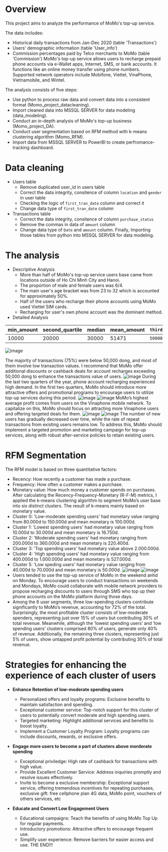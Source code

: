 # Overview
This project aims to analyze the performance of MoMo's top-up service.

The data includes:

- Historical daily transactions from Jan-Dec 2020 (table 'Transactions')
- Users' demographic information (table 'User_info')
- Commission percentages paid by Telco merchants to MoMo (table 'Commission')
MoMo's top-up service allows users to recharge prepaid phone accounts via e-Wallet apps, Internet, SMS, or bank accounts. It functions like an online money transfer using phone numbers. Supported network operators include Mobifone, Viettel, VinaPhone, Vietnamobile, and Wintel.

The analysis consists of five steps:

- Use python to process raw data and convert data into a consistent format (Momo_project_datacleaning).
- Import cleaned data into MSSQL SERVER for data modeling (data_modeling).
- Conduct an in-depth analysis of MoMo's top-up business (Momo_project_DA).
- Conduct user segmentation based on RFM method with k-means clustering algorithm (Momo_RFM). 
- Import data from MSSQL SERVER to PowerBI to create perfromance-tracking dashboard.
# Data cleaning
- Users table
  - Remove duplicated user_id in users table
  - Correct the data integrity, consitence of column `location` and `gender` in user table
  - Checking the logic of `first_tran_date` column and correct it
  - Change data type of `first_tran_date` column
- Transactions table
  - Correct the data integrity, consitence of column `purchase_status`
  - Remove the commas in data of `amount` column
  - Change data type of `Date` and `amount` column.
Finally, Importing those tables from python into MSSQL SERVER for data modeling.
# The analysis
- Descriptive Analysis
  - More than half of MoMo's top-up service users base came from locations outside of Ho Chi Minh City and Hanoi.
  - The proportion of male and female users was 6/4.
  - The main user's age bracket was from 23 to 32 which is accounted for approximately 50%.
  - Half of the users who recharge their phone accounts using MoMo used Viettel SIM cards.
  - Recharging for user's own phone account was the dominant method.
- Detailed Analysis

| min_amount |	second_quartile |	median |	mean_amount |	`third_quartile` |	max_amount |	standard_deviation |
|------------|------------------|--------|--------------|------------------|-------------|---------------------|
| 10000	     | 20000	          | 30000	 | 51471	      | `50000`	         | 2500000	   | 73315.346766        |

![image](https://github.com/QuangThienLamData/MoMo_Project/assets/138430723/cef65f36-c6d6-4850-a119-3a1f95bb1c3d)

The majority of transactions (75%) were below 50,000 dong, and most of them involve low transaction values. I recommend that MoMo offer additional discounts or cashback deals for account recharges exceeding 50,000 dong to enhance the transactions value of users.
![image](https://github.com/QuangThienLamData/MoMo_Project/assets/138430723/62612d48-9eeb-4152-ac32-8ee33d626c49)
During the last two quarters of the year, phone account recharging experienced high demand. In the first two quarters, MoMo should introduce more attractive offers and promotional programs to encourage users to utilize top-up services during this period.
![image](https://github.com/QuangThienLamData/MoMo_Project/assets/138430723/4611d566-f695-4950-84ba-06c918f6106e)
![image](https://github.com/QuangThienLamData/MoMo_Project/assets/138430723/1cb87cc2-d72a-4222-867a-00dc6dd1bd99)
MoMo’s highest average profit comes from users on the Vinaphone mobile network. To capitalize on this, MoMo should focus on attracting more Vinaphone users and offering targeted deals for them.
![image](https://github.com/QuangThienLamData/MoMo_Project/assets/138430723/531544aa-f605-4c0e-a6c9-022778350adb)
![image](https://github.com/QuangThienLamData/MoMo_Project/assets/138430723/0dfd621e-e9e0-404e-aaa1-f66e526a612f)
The number of new users has gradually decreased over time, while the rate of repeat transactions from existing users remains low. To address this, MoMo should implement a targeted promotion and marketing campaign for top-up services, along with robust after-service policies to retain existing users.
# RFM Segmentation
The RFM model is based on three quantitative factors:
- Recency: How recently a customer has made a purchase.
- Frequency: How often a customer makes a purchase.
- Monetary value: How much money a customer spends on purchases.
After calculating the Recency-Frequency-Monetary (R-F-M) metrics, I applied the k-means clustering algorithm to segment MoMo’s user base into six distinct clusters. The result of k-means mainly based on monetary value.
- Cluster 0: 'Low-moderate spending users' had monetary value ranging from 80.000d to 150.000d and mean monetary is 100.000d.
- Cluster 1: 'Lowest spending users' had monetary value ranging from 10.000d to 30.000d and mean monetary is 16.750d.
- Cluster 2: 'Moderate spending users' had monetary ranging from 200.000d to 360.000d and mean monetary is 220.400d.
- Cluster 3: 'Top spending users' had monetary value above 2.000.000d.
- Cluster 4: 'High spending users' had monetary value ranging from 400.000d to 1.000.000d and mean monetary is 527.000d.
- Cluster 5: 'Low speding users' had monetary value ranging from 40.000d to 70.000d and mean monetary is 50.000d.
![image](https://github.com/QuangThienLamData/MoMo_Project/assets/138430723/1686f13a-a471-4991-a6c7-d0fce10f659f)
![image](https://github.com/QuangThienLamData/MoMo_Project/assets/138430723/6b1d3c7f-94a5-42ad-b99b-0b56a2f030e0)
- Users tended to use the top-up service of MoMo in the weekend anhd on Monday. To encourage users to conduct transactions on weekends and Mondays, MoMo could collaborate with mobile network providers to propose recharging discounts to users through SMS who top up their phone accounts on the MoMo platform during those days.
- Among the 6 user segments, three low-spending clusters contribute significantly to MoMo’s revenue, accounting for 72% of the total. Surprisingly, the most profitable cluster consists of low-moderate spenders, representing just over 15% of users but contributing 30% of total revenue. Meanwhile, although the ‘lowest spending users’ and ‘low spending users’ clusters comprised 80% of users, generate only 40% of revenue. Additionally, the remaining three clusters, representing just 5% of users, show untapped profit potential by contributing 30% of total revenue.
# Strategies for enhancing the experience of each cluster of users
- **Enhance Retention of low-moderate spending users**
  - Personalized offers and loyalty programs: Exclusive benefits to maintain satisfaction and spending.
  - Exceptional customer service: Top-notch support for this cluster of users to potentially convert moderate and high spending users.
  - Targeted marketing: Highlight additional services and benefits to boost loyalty.
  - Implement a Customer Loyalty Program: Loyalty programs can include discounts, rewards, or exclusive offers.
  
- **Engage more users to become a part of clusters above morderate spending**
  - Exceptional priviledge: High rate of cashback for transactions with high value.
  - Provide Excellent Customer Service: Address inquiries promptly and resolve issues effectively.
  - Invite to become a exclusive membership: Exceptional support service, offering tremendous incentives for repeating purchases, exclusive gift: free cellphone plan 4G data, MoMo point, vouchers of others services, etc

- **Educate and Convert Low Engagement Users**
  - Educational campaigns: Teach the benefits of using MoMo Top Up for regular payments.
  - Introductory promotions: Attractive offers to encourage frequent use.
  - Simplify user experience: Remove barriers for easier access and use.
THE END!!!
